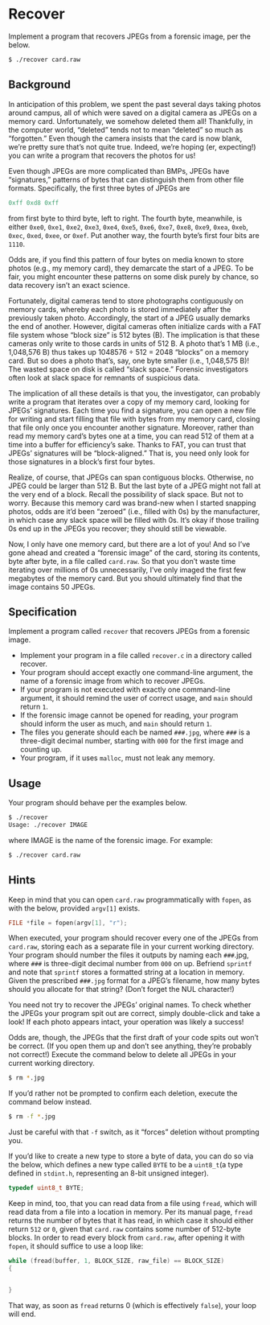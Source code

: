# Recover

Implement a program that recovers JPEGs from a forensic image, per the below.

```sh
$ ./recover card.raw
```

## Background

In anticipation of this problem, we spent the past several days taking photos around campus, all of which were saved on a digital camera as JPEGs on a memory card. Unfortunately, we somehow deleted them all! Thankfully, in the computer world, “deleted” tends not to mean “deleted” so much as “forgotten.” Even though the camera insists that the card is now blank, we’re pretty sure that’s not quite true. Indeed, we’re hoping (er, expecting!) you can write a program that recovers the photos for us!

Even though JPEGs are more complicated than BMPs, JPEGs have “signatures,” patterns of bytes that can distinguish them from other file formats. Specifically, the first three bytes of JPEGs are

```c
0xff 0xd8 0xff
```

from first byte to third byte, left to right. The fourth byte, meanwhile, is either `0xe0`, `0xe1`, `0xe2`, `0xe3`, `0xe4`, `0xe5`, `0xe6`, `0xe7`, `0xe8`, `0xe9`, `0xea`, `0xeb`, `0xec`, `0xed`, `0xee`, or `0xef`. Put another way, the fourth byte’s first four bits are `1110`.

Odds are, if you find this pattern of four bytes on media known to store photos (e.g., my memory card), they demarcate the start of a JPEG. To be fair, you might encounter these patterns on some disk purely by chance, so data recovery isn’t an exact science.

Fortunately, digital cameras tend to store photographs contiguously on memory cards, whereby each photo is stored immediately after the previously taken photo. Accordingly, the start of a JPEG usually demarks the end of another. However, digital cameras often initialize cards with a FAT file system whose “block size” is 512 bytes (B). The implication is that these cameras only write to those cards in units of 512 B. A photo that’s 1 MB (i.e., 1,048,576 B) thus takes up 1048576 ÷ 512 = 2048 “blocks” on a memory card. But so does a photo that’s, say, one byte smaller (i.e., 1,048,575 B)! The wasted space on disk is called “slack space.” Forensic investigators often look at slack space for remnants of suspicious data.

The implication of all these details is that you, the investigator, can probably write a program that iterates over a copy of my memory card, looking for JPEGs’ signatures. Each time you find a signature, you can open a new file for writing and start filling that file with bytes from my memory card, closing that file only once you encounter another signature. Moreover, rather than read my memory card’s bytes one at a time, you can read 512 of them at a time into a buffer for efficiency’s sake. Thanks to FAT, you can trust that JPEGs’ signatures will be “block-aligned.” That is, you need only look for those signatures in a block’s first four bytes.

Realize, of course, that JPEGs can span contiguous blocks. Otherwise, no JPEG could be larger than 512 B. But the last byte of a JPEG might not fall at the very end of a block. Recall the possibility of slack space. But not to worry. Because this memory card was brand-new when I started snapping photos, odds are it’d been “zeroed” (i.e., filled with 0s) by the manufacturer, in which case any slack space will be filled with 0s. It’s okay if those trailing 0s end up in the JPEGs you recover; they should still be viewable.

Now, I only have one memory card, but there are a lot of you! And so I’ve gone ahead and created a “forensic image” of the card, storing its contents, byte after byte, in a file called `card.raw`. So that you don’t waste time iterating over millions of 0s unnecessarily, I’ve only imaged the first few megabytes of the memory card. But you should ultimately find that the image contains 50 JPEGs.

## Specification

Implement a program called `recover` that recovers JPEGs from a forensic image.

- Implement your program in a file called `recover.c` in a directory called recover.
- Your program should accept exactly one command-line argument, the name of a forensic image from which to recover JPEGs.
- If your program is not executed with exactly one command-line argument, it should remind the user of correct usage, and `main` should return `1`.
- If the forensic image cannot be opened for reading, your program should inform the user as much, and `main` should return `1`.
- The files you generate should each be named `###.jpg`, where `###` is a three-digit decimal number, starting with `000` for the first image and counting up.
- Your program, if it uses `malloc`, must not leak any memory.

## Usage

Your program should behave per the examples below.

```sh
$ ./recover
Usage: ./recover IMAGE
```

where IMAGE is the name of the forensic image. For example:

```sh
$ ./recover card.raw
```

## Hints

Keep in mind that you can open `card.raw` programmatically with `fopen`, as with the below, provided `argv[1]` exists.

```c
FILE *file = fopen(argv[1], "r");
```

When executed, your program should recover every one of the JPEGs from `card.raw`, storing each as a separate file in your current working directory. Your program should number the files it outputs by naming each `###`.jpg, where `###` is three-digit decimal number from `000` on up. Befriend `sprintf` and note that `sprintf` stores a formatted string at a location in memory. Given the prescribed `###.jpg` format for a JPEG’s filename, how many bytes should you allocate for that string? (Don’t forget the NUL character!)

You need not try to recover the JPEGs’ original names. To check whether the JPEGs your program spit out are correct, simply double-click and take a look! If each photo appears intact, your operation was likely a success!

Odds are, though, the JPEGs that the first draft of your code spits out won’t be correct. (If you open them up and don’t see anything, they’re probably not correct!) Execute the command below to delete all JPEGs in your current working directory.

```sh
$ rm *.jpg
```

If you’d rather not be prompted to confirm each deletion, execute the command below instead.

```sh
$ rm -f *.jpg
```

Just be careful with that `-f` switch, as it “forces” deletion without prompting you.

If you’d like to create a new type to store a byte of data, you can do so via the below, which defines a new type called `BYTE` to be a `uint8_t`(a type defined in `stdint.h`, representing an 8-bit unsigned integer).

```c
typedef uint8_t BYTE;
```

Keep in mind, too, that you can read data from a file using `fread`, which will read data from a file into a location in memory. Per its manual page, `fread` returns the number of bytes that it has read, in which case it should either return `512` or `0`, given that `card.raw` contains some number of 512-byte blocks. In order to read every block from `card.raw`, after opening it with `fopen`, it should suffice to use a loop like:

```c
while (fread(buffer, 1, BLOCK_SIZE, raw_file) == BLOCK_SIZE)
{


}
```

That way, as soon as `fread` returns 0 (which is effectively `false`), your loop will end.